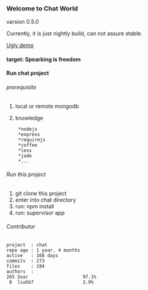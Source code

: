

### Welcome to Chat World ###

varsion 0.5.0

Currently,  it is just nightly build, can not assure stable.

[Ugly demo](http://www.soaror.com)

#### target:  Spearking is freedom

#### Run chat project
###### prerequisite

1. local or remote mongodb
2. knowledge

        *nodejs
        *express
        *requirejs
        *coffee
        *less
        *jade
        *...

###### Run this project

1. git clone this project
2. enter into chat directory
3. run:  npm install
4. run:  supervisor app

###### Contributor

    project  : chat
    repo age : 1 year, 4 months
    active   : 168 days
    commits  : 273
    files    : 194
    authors  :
    265	Soar                    97.1%
     8	liuhb7                  2.9%


